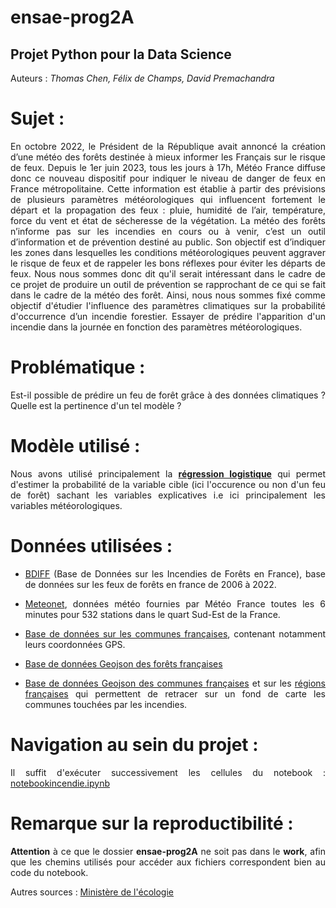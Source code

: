 # ensae-prog2A
## Projet Python pour la Data Science
 Auteurs : *Thomas Chen, Félix de Champs, David Premachandra*  

# Sujet :
<div align="justify">
En octobre 2022, le Président de la République avait annoncé la création d’une météo des forêts destinée à mieux informer les Français sur le risque de feux.  
Depuis le 1er juin 2023, tous les jours à 17h, Météo France diffuse donc ce nouveau dispositif pour indiquer le niveau de danger de feux en France métropolitaine. Cette information est établie à partir des prévisions de plusieurs paramètres météorologiques qui influencent fortement le départ et la propagation des feux : pluie, humidité de l’air, température, force du vent et état de sécheresse de la végétation.  
La météo des forêts n’informe pas sur les incendies en cours ou à venir, c’est un outil d’information et de prévention destiné au public. Son objectif est d’indiquer les zones dans lesquelles les conditions météorologiques peuvent aggraver le risque de feux et de rappeler les bons réflexes pour éviter les départs de feux.  
Nous nous sommes donc dit qu'il serait intéressant dans le cadre de ce projet de produire un outil de prévention se rapprochant de ce qui se fait dans le cadre de la météo des forêt. Ainsi, nous nous sommes fixé comme objectif d'étudier l'influence des paramètres climatiques sur la probabilité d'occurrence d’un incendie forestier. Essayer de prédire l'apparition d'un incendie dans la journée en fonction des paramètres météorologiques.

# Problématique : 
Est-il possible de prédire un feu de forêt grâce à des données climatiques ? Quelle est la pertinence d'un tel modèle ?  

# Modèle utilisé : 
Nous avons utilisé principalement la [**régression logistique**](https://www.google.com/url?sa=t&rct=j&q=&esrc=s&source=web&cd=&cad=rja&uact=8&ved=2ahUKEwjQxOfE-raDAxVSTqQEHRVZAgAQFnoECBgQAQ&url=https%3A%2F%2Ffr.wikipedia.org%2Fwiki%2FR%25C3%25A9gression_logistique&usg=AOvVaw0pr6iR-aWOZYLMdamo873p&opi=89978449) qui permet d'estimer la probabilité de la variable cible (ici l'occurence ou non d'un feu de forêt) sachant les variables explicatives i.e ici principalement les variables météorologiques.  

# Données utilisées :
- [BDIFF](https://bdiff.agriculture.gouv.fr/incendies) (Base de Données sur les Incendies de Forêts en France), base de données sur les feux de forêts en france de 2006 à 2022.  
- [Meteonet](https://meteonet.umr-cnrm.fr/), données météo fournies par Météo France toutes les 6 minutes pour 532 stations dans le quart Sud-Est de la France.
- [Base de données sur les communes françaises](https://www.data.gouv.fr/fr/datasets/communes-de-france-base-des-codes-postaux/), contenant notamment leurs coordonnées GPS.
- [Base de données Geojson des forêts françaises](https://transcode.geo.data.gouv.fr/services/5e2a1f74fa4268bc255efbc3/feature-types/ms:PARC_PUBL_FR?format=GeoJSON&projection=WGS84)

- [Base de données Geojson des communes françaises](https://public.opendatasoft.com/explore/dataset/georef-france-commune/information/?disjunctive.reg_name&disjunctive.dep_name&disjunctive.arrdep_name&disjunctive.ze2020_name&disjunctive.bv2022_name&disjunctive.epci_name&disjunctive.ept_name&disjunctive.com_name&disjunctive.ze2010_name&disjunctive.com_is_mountain_area&sort=-com_name&refine.dep_name=Bouches-du-Rh%C3%B4ne) et sur les [régions françaises](https://france-geojson.gregoiredavid.fr/repo/regions.geojson) qui permettent de retracer sur un fond de carte les communes touchées par les incendies.

# Navigation au sein du projet : 
Il suffit d'exécuter successivement les cellules du notebook : [notebookincendie.ipynb](notebookincendies.ipynb)

# Remarque sur la reproductibilité : 
**Attention** à ce que le dossier **ensae-prog2A** ne soit pas dans le **work**, afin que les chemins utilisés pour accéder aux fichiers correspondent bien au code du notebook.

Autres sources : [Ministère de l'écologie](https://www.ecologie.gouv.fr/feux-foret-en-france)
